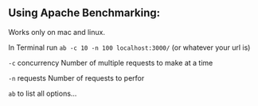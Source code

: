 
## Using Apache Benchmarking:

Works only on mac and linux.

In Terminal run `ab -c 10 -n 100 localhost:3000/` (or whatever your url is)

`-c` concurrency  Number of multiple requests to make at a time

`-n` requests     Number of requests to perfor

`ab` to list all options...
